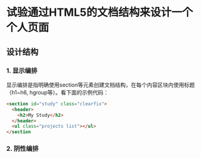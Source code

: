 # 试验通过HTML5的文档结构来设计一个个人页面

## 设计结构

### 1. 显示编排

显示编排是指明确使用section等元素创建文档结构，在每个内容区块内使用标题（h1~h6, hgroup等）。看下面的示例代码：

``` HTML
<section id="study" class="clearfix">
  <header>
    <h2>My Study</h2>
  </header>
  <ul class="projects list"></ul>
</section
```

### 2. 阴性编排
